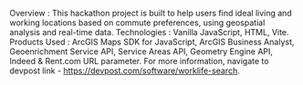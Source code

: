 Overview : This hackathon project is built to help users find ideal living and working locations based on commute preferences, using geospatial analysis and real-time data.
Technologies : Vanilla JavaScript, HTML, Vite.
Products Used : ArcGIS Maps SDK for JavaScript, ArcGIS Business Analyst, Geoenrichment Service API, Service Areas API, Geometry Engine API, Indeed & Rent.com URL parameter.
For more information, navigate to devpost link - https://devpost.com/software/worklife-search.
